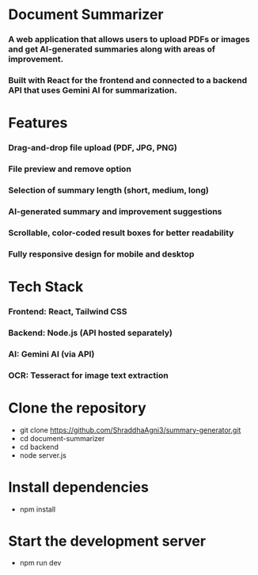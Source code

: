 # Document Summarizer
### A web application that allows users to upload PDFs or images and get AI-generated summaries along with areas of improvement. 
### Built with React for the frontend and connected to a backend API that uses Gemini AI for summarization.

# Features
   ### Drag-and-drop file upload (PDF, JPG, PNG)
   ### File preview and remove option
  ### Selection of summary length (short, medium, long)
  ### AI-generated summary and improvement suggestions
 ### Scrollable, color-coded result boxes for better readability
 ### Fully responsive design for mobile and desktop

# Tech Stack
  ### Frontend: React, Tailwind CSS
  ### Backend: Node.js (API hosted separately)
  ### AI: Gemini AI (via API)
  ### OCR: Tesseract for image text extraction

# Clone the repository
  - git clone https://github.com/ShraddhaAgni3/summary-generator.git
  - cd document-summarizer
  - cd backend
  - node server.js

# Install dependencies
   - npm install

# Start the development server
   - npm run dev


